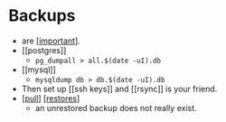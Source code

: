# Backups

- are [[important]].
- [[postgres]]
  - ```pg_dumpall > all.$(date -uI).db```
- [[mysql]]
  - ```mysqldump db > db.$(date -uI).db```
- Then set up [[ssh keys]] and [[rsync]] is your friend.
- [[pull]] [[restores]]
  - an unrestored backup does not really exist.


[//begin]: # "Autogenerated link references for markdown compatibility"
[important]: important "Important"
[pull]: pull "Pull"
[restores]: restores "Restores"
[//end]: # "Autogenerated link references"